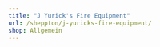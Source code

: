 ```yaml
---
title: "J Yurick's Fire Equipment"
url: /sheppton/j-yuricks-fire-equipment/
shop: Allgemein
---
```

